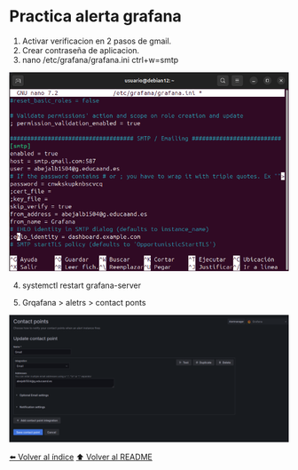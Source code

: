 # Practica alerta grafana

1. Activar verificacion en 2 pasos de gmail.
2. Crear contraseña de aplicacion.
3. nano /etc/grafana/grafana.ini ctrl+w=smtp

![alt text](image.png)

4. systemctl restart grafana-server

5. Grqafana > aletrs > contact ponts

![alt text](image-1.png)


[⬅️ Volver al índice](./Index.md)
[⬆️ Volver al README](/README.md)
